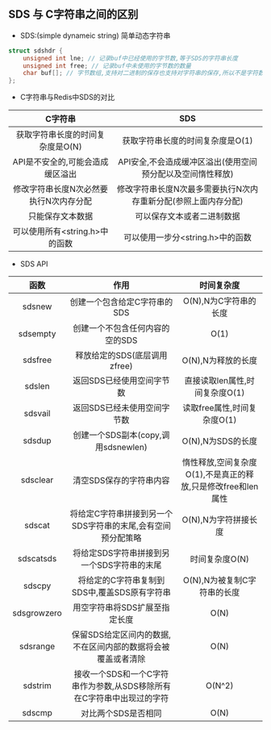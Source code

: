 ## SDS 与 C字符串之间的区别

- SDS:(simple dynameic string)	简单动态字符串

```c
struct sdshdr {
	unsigned int lne; // 记录buf中已经使用的字节数,等于SDS的字符串长度
	unsigned int free; // 记录buf中未使用的字节数的数量
	char buf[]; // 字节数组,支持对二进制的保存也支持对字符串的保存,所以不是字符数组.是一个柔性数组
};
```


- C字符串与Redis中SDS的对比

C字符串|SDS
:-: | :-:
获取字符串长度的时间复杂度是O(N)|获取字符串长度的时间复杂度是O(1)
API是不安全的,可能会造成缓区溢出|API安全,不会造成缓冲区溢出(使用空间预分配以及空间惰性释放)
修改字符串长度N次必然要执行N次内存分配|修改字符串长度N次最多需要执行N次内存重新分配(参照上面内存分配)
只能保存文本数据|可以保存文本或者二进制数据
可以使用所有<string.h>中的函数|可以使用一步分<string.h>中的函数

- SDS API

函数|作用|时间复杂度
:-: | :-: | :-:
sdsnew|创建一个包含给定C字符串的SDS|O(N),N为C字符串的长度
sdsempty|创建一个不包含任何内容的空的SDS|O(1)
sdsfree|释放给定的SDS(底层调用zfree)|O(N),N为释放的长度
sdslen|返回SDS已经使用空间字节数|直接读取len属性,时间复杂度O(1)
sdsvail| 返回SDS已经未使用空间字节数|读取free属性,时间复杂度O(1)
sdsdup | 创建一个SDS副本(copy,调用sdsnewlen) | O(N),N为SDS的长度
sdsclear| 清空SDS保存的字符串内容| 惰性释放,空间复杂度O(1),不是真正的释放,只是修改free和len属性
sdscat| 将给定C字符串拼接到另一个SDS字符串的末尾,会有空间预分配策略 | O(N),N为字符拼接长度
sdscatsds|将给定SDS字符串拼接到另一个SDS字符串的末尾 | 时间复杂度O(N)
sdscpy | 将给定的C字符串复制到SDS中,覆盖SDS原有字符串 | O(N),N为被复制C字符串的长度
sdsgrowzero| 用空字符串将SDS扩展至指定长度 | O(N)
sdsrange | 保留SDS给定区间内的数据,不在区间内部的数据将会被覆盖或者清除|O(N)
sdstrim | 接收一个SDS和一个C字符串作为参数,从SDS移除所有在C字符串中出现过的字符| O(N^2)
sdscmp | 对比两个SDS是否相同 | O(N)
